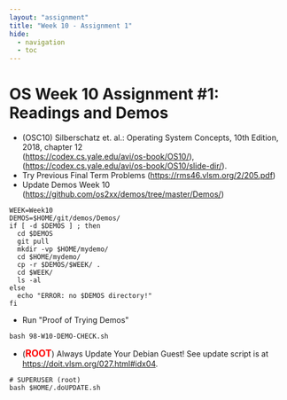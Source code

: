 ```yaml
---
layout: "assignment"
title: "Week 10 - Assignment 1" 
hide:
  - navigation
  - toc
---
```


# OS Week 10 Assignment #1: Readings and Demos

* (OSC10) Silberschatz et. al.: Operating System Concepts, 10th Edition, 2018, chapter 12<br>
  (<https://codex.cs.yale.edu/avi/os-book/OS10/>),<br>
  (<https://codex.cs.yale.edu/avi/os-book/OS10/slide-dir/>).
* Try Previous Final Term Problems (<https://rms46.vlsm.org/2/205.pdf>)
* Update Demos Week 10 <br>(<https://github.com/os2xx/demos/tree/master/Demos/>)

```
WEEK=Week10
DEMOS=$HOME/git/demos/Demos/
if [ -d $DEMOS ] ; then
  cd $DEMOS
  git pull
  mkdir -vp $HOME/mydemo/
  cd $HOME/mydemo/
  cp -r $DEMOS/$WEEK/ .
  cd $WEEK/
  ls -al
else
  echo "ERROR: no $DEMOS directory!"
fi

```

* Run "Proof of Trying Demos"

```
bash 98-W10-DEMO-CHECK.sh

```

* (<span style="color:red; font-weight:bold; font-size:larger;">ROOT</span>)
  Always Update Your Debian Guest! See update script is at <br>
  <https://doit.vlsm.org/027.html#idx04>.

```
# SUPERUSER (root)
bash $HOME/.doUPDATE.sh

```